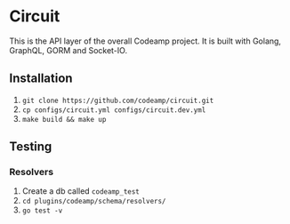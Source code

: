 # Circuit

This is the API layer of the overall Codeamp project. It is built with Golang, GraphQL, GORM and Socket-IO.


## Installation

1. `git clone https://github.com/codeamp/circuit.git`
2. `cp configs/circuit.yml configs/circuit.dev.yml`
3. `make build && make up`


## Testing

### Resolvers
1. Create a db called `codeamp_test`
2. `cd plugins/codeamp/schema/resolvers/`
3. `go test -v`
